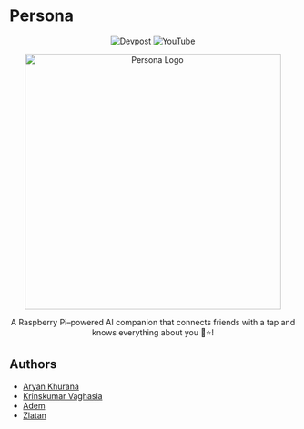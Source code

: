 # Persona

<p align="center">
  <a href="https://devpost.com/project/persona">
    <img src="https://img.shields.io/badge/Devpost-Project-blue?logo=devpost" alt="Devpost" />
  </a>
  <a href="https://youtube.com/project-persona">
    <img src="https://img.shields.io/badge/YouTube-Demo-red?logo=youtube" alt="YouTube" />
  </a>
</p>

<p align="center">
  <img src="./assets/logo.png" alt="Persona Logo" width="450" />
</p>

<p align="center">
  A Raspberry Pi–powered AI companion that connects friends with a tap and knows everything about you 🤖⭐️!
</p>

## Authors

- [Aryan Khurana](https://github.com/AryanK1511)
- [Krinskumar Vaghasia](https://github.com/KrinsKumar)
- [Adem](https://github.com/Hares-2088)
- [Zlatan](https://github.com/zlatin-tech)
